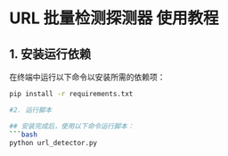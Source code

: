 # URL 批量检测探测器 使用教程

## 1. 安装运行依赖

在终端中运行以下命令以安装所需的依赖项：

```bash
pip install -r requirements.txt

#2. 运行脚本

## 安装完成后，使用以下命令运行脚本：
```bash
python url_detector.py
